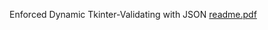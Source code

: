 Enforced Dynamic Tkinter-Validating with JSON
[readme.pdf](https://github.com/user-attachments/files/18387596/readme.pdf)
